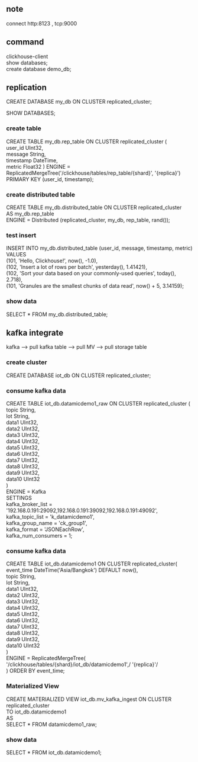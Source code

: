 ## note
connect http:8123 , tcp:9000

## command
clickhouse-client \
show databases; \
create database demo_db;

## replication

CREATE DATABASE my_db ON CLUSTER replicated_cluster;

SHOW DATABASES;

### create table
CREATE TABLE my_db.rep_table ON CLUSTER replicated_cluster (\
 user_id UInt32,\
 message String,\
 timestamp DateTime,\
 metric Float32
) 
ENGINE = ReplicatedMergeTree('/clickhouse/tables/rep_table/{shard}', '{replica}')\
PRIMARY KEY (user_id, timestamp);

### create distributed table

CREATE TABLE my_db.distributed_table ON CLUSTER replicated_cluster\
 AS my_db.rep_table \
 ENGINE = Distributed (replicated_cluster, my_db, rep_table, rand());

 ### test insert
 INSERT INTO my_db.distributed_table (user_id, message, timestamp, metric) VALUES\
 (101, 'Hello, Clickhouse!', now(), -1.0),\
 (102, 'Insert a lot of rows per batch', yesterday(), 1.41421),\
 (102, 'Sort your data based on your commonly-used queries', today(), 2.718),\
 (101, 'Granules are the smallest chunks of data read', now() + 5, 3.14159);

 ### show data
 SELECT * FROM my_db.distributed_table;

 ## kafka integrate

 kafka --> pull kafka table --> pull MV --> pull storage table
### create cluster
CREATE DATABASE iot_db ON CLUSTER replicated_cluster;
### consume kafka data 
CREATE TABLE  iot_db.datamicdemo1_raw ON CLUSTER replicated_cluster (\
    topic String,\
    lot String,\
    data1 UInt32,\
    data2 UInt32,\
    data3 UInt32,\
    data4 UInt32,\
    data5 UInt32,\
    data6 UInt32,\
    data7 UInt32,\
    data8 UInt32,\
    data9 UInt32,\
    data10 UInt32\
)\
ENGINE = Kafka\
SETTINGS\
    kafka_broker_list = '192.168.0.191:29092,192.168.0.191:39092,192.168.0.191:49092',\
    kafka_topic_list = 'k_datamicdemo1',\
    kafka_group_name = 'ck_group1',\
    kafka_format = 'JSONEachRow',\
    kafka_num_consumers = 1;

### consume kafka data 

CREATE TABLE  iot_db.datamicdemo1 ON CLUSTER replicated_cluster(\
    event_time DateTime('Asia/Bangkok') DEFAULT now(),\
    topic String,\
    lot String,\
    data1 UInt32,\
    data2 UInt32,\
    data3 UInt32,\
    data4 UInt32,\
    data5 UInt32,\
    data6 UInt32,\
    data7 UInt32,\
    data8 UInt32,\
    data9 UInt32,\
    data10 UInt32\
)\
ENGINE = ReplicatedMergeTree(
    '/clickhouse/tables/{shard}/iot_db/datamicdemo1',/
    '{replica}'/                                        
)
ORDER BY event_time;

### Materialized View
CREATE MATERIALIZED VIEW iot_db.mv_kafka_ingest ON CLUSTER replicated_cluster\
TO iot_db.datamicdemo1\
AS\
SELECT * FROM datamicdemo1_raw;

### show data
SELECT * FROM iot_db.datamicdemo1;
